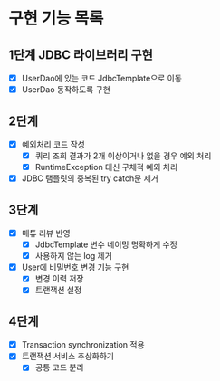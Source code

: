 # 구현 기능 목록

## 1단계 JDBC 라이브러리 구현
- [x] UserDao에 있는 코드 JdbcTemplate으로 이동
- [x] UserDao 동작하도록 구현

## 2단계 
- [x] 예외처리 코드 작성
  - [x] 쿼리 조회 결과가 2개 이상이거나 없을 경우 예외 처리
  - [x] RuntimeException 대신 구체적 예외 처리
- [x] JDBC 탬플릿의 중복된 try catch문 제거

## 3단계
- [x] 매튜 리뷰 반영
  - [x] JdbcTemplate 변수 네이밍 명확하게 수정
  - [x] 사용하지 않는 log 제거

- [x] User에 비밀번호 변경 기능 구현
  - [x] 변경 이력 저장
  - [x] 트랜잭션 설정

## 4단계
- [x] Transaction synchronization 적용
- [x] 트랜잭션 서비스 추상화하기
  - [x] 공통 코드 분리
